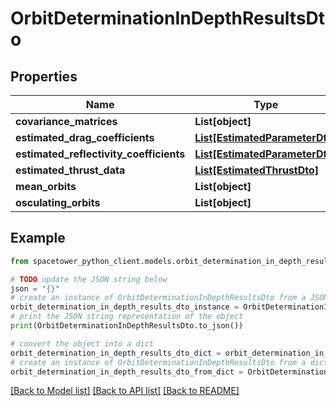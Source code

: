 # OrbitDeterminationInDepthResultsDto


## Properties

Name | Type | Description | Notes
------------ | ------------- | ------------- | -------------
**covariance_matrices** | **List[object]** |  | [optional] 
**estimated_drag_coefficients** | [**List[EstimatedParameterDto]**](EstimatedParameterDto.md) |  | [optional] 
**estimated_reflectivity_coefficients** | [**List[EstimatedParameterDto]**](EstimatedParameterDto.md) |  | [optional] 
**estimated_thrust_data** | [**List[EstimatedThrustDto]**](EstimatedThrustDto.md) |  | [optional] 
**mean_orbits** | **List[object]** |  | [optional] 
**osculating_orbits** | **List[object]** |  | [optional] 

## Example

```python
from spacetower_python_client.models.orbit_determination_in_depth_results_dto import OrbitDeterminationInDepthResultsDto

# TODO update the JSON string below
json = "{}"
# create an instance of OrbitDeterminationInDepthResultsDto from a JSON string
orbit_determination_in_depth_results_dto_instance = OrbitDeterminationInDepthResultsDto.from_json(json)
# print the JSON string representation of the object
print(OrbitDeterminationInDepthResultsDto.to_json())

# convert the object into a dict
orbit_determination_in_depth_results_dto_dict = orbit_determination_in_depth_results_dto_instance.to_dict()
# create an instance of OrbitDeterminationInDepthResultsDto from a dict
orbit_determination_in_depth_results_dto_from_dict = OrbitDeterminationInDepthResultsDto.from_dict(orbit_determination_in_depth_results_dto_dict)
```
[[Back to Model list]](../README.md#documentation-for-models) [[Back to API list]](../README.md#documentation-for-api-endpoints) [[Back to README]](../README.md)


